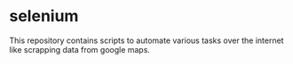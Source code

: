 # selenium
This repository contains scripts to automate various tasks over the internet like scrapping data from google maps.
